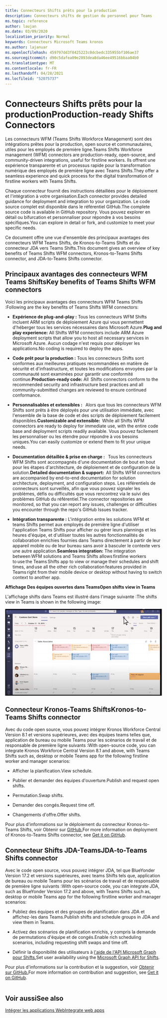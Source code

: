 ```yaml
---
title: Connecteurs Shifts prêts pour la production
description: Connecteurs shifts de gestion du personnel pour Teams
ms.topic: reference
author: laujan
ms.date: 03/09/2020
localization_priority: Normal
keywords: Connecteurs Microsoft Teams kronos
ms.author: lajanuar
ms.openlocfilehash: 459797dd3f8425223c0dcbedc335955bf106ae37
ms.sourcegitcommit: d90c5dafea09e2893dea8da46ee49516bbaa04b0
ms.translationtype: MT
ms.contentlocale: fr-FR
ms.lasthandoff: 04/28/2021
ms.locfileid: "52075737"
---
```

# <a name="production-ready-shifts-connectors"></a><span data-ttu-id="bec6b-104">Connecteurs Shifts prêts pour la production</span><span class="sxs-lookup"><span data-stu-id="bec6b-104">Production-ready Shifts Connectors</span></span>  

<span data-ttu-id="bec6b-105">Les connecteurs WFM (Teams Shifts Workforce Management) sont des intégrations prêtes pour la production, open source et communautaires, utiles pour les employés de première ligne.</span><span class="sxs-lookup"><span data-stu-id="bec6b-105">Teams Shifts Workforce management (WFM) connectors are production-ready, open-source, and community-driven integrations, useful for firstline workers.</span></span> <span data-ttu-id="bec6b-106">Ils offrent une expérience transparente et un processus rapide pour la transformation numérique des employés de première ligne avec Teams Shifts.</span><span class="sxs-lookup"><span data-stu-id="bec6b-106">They offer a seamless experience and quick process for the digital transformation of firstline workers with Teams Shifts.</span></span> 

<span data-ttu-id="bec6b-107">Chaque connecteur fournit des instructions détaillées pour le déploiement et l'intégration à votre organisation.</span><span class="sxs-lookup"><span data-stu-id="bec6b-107">Each connector provides detailed guidance for deployment and integration to your organization.</span></span> <span data-ttu-id="bec6b-108">Le code source complet est disponible dans le référentiel GitHub.</span><span class="sxs-lookup"><span data-stu-id="bec6b-108">The complete source code is available in GitHub repository.</span></span> <span data-ttu-id="bec6b-109">Vous pouvez explorer en détail ou bifurcation et personnaliser pour répondre à vos besoins spécifiques.</span><span class="sxs-lookup"><span data-stu-id="bec6b-109">You can explore in detail or fork, and customize to meet your specific needs.</span></span>   

<span data-ttu-id="bec6b-110">Ce document offre une vue d'ensemble des principaux avantages des connecteurs WFM Teams Shifts, de Kronos-to-Teams Shifts et du connecteur JDA vers Teams Shifts.</span><span class="sxs-lookup"><span data-stu-id="bec6b-110">This document gives an overview of key benefits of Teams Shifts WFM connectors, Kronos-to-Teams Shifts connector, and JDA-to-Teams Shifts connector.</span></span>

## <a name="key-benefits-of-teams-shifts-wfm-connectors"></a><span data-ttu-id="bec6b-111">Principaux avantages des connecteurs WFM Teams Shifts</span><span class="sxs-lookup"><span data-stu-id="bec6b-111">Key benefits of Teams Shifts WFM connectors</span></span>

<span data-ttu-id="bec6b-112">Voici les principaux avantages des connecteurs WFM Teams Shifts :</span><span class="sxs-lookup"><span data-stu-id="bec6b-112">Following are the key benefits of Teams Shifts WFM connectors:</span></span>

* <span data-ttu-id="bec6b-113">**Expérience de plug-and-play :** Tous les connecteurs WFM Shifts incluent ARM scripts de déploiement Azure qui vous permettent d'héberger tous les services nécessaires dans Microsoft Azure.</span><span class="sxs-lookup"><span data-stu-id="bec6b-113">**Plug and play experience:** All Shifts WFM connectors include ARM Azure deployment scripts that allow you to host all necessary services in Microsoft Azure.</span></span> <span data-ttu-id="bec6b-114">Aucun codage n'est requis pour déployer les applications.</span><span class="sxs-lookup"><span data-stu-id="bec6b-114">No coding is required to deploy the apps.</span></span>

* <span data-ttu-id="bec6b-115">**Code prêt pour la production :** Tous les connecteurs Shifts sont conformes aux meilleures pratiques recommandées en matière de sécurité et d'infrastructure, et toutes les modifications envoyées par la communauté sont examinées pour garantir une conformité continue.</span><span class="sxs-lookup"><span data-stu-id="bec6b-115">**Production-ready code:** All  Shifts connectors conform to the recommended security and infrastructure best practices and all community-submitted changes are reviewed to ensure continued conformance.</span></span>

* <span data-ttu-id="bec6b-116">**Personnalisables et extensibles :**   Alors que tous les connecteurs WFM Shifts sont prêts à être déployés pour une utilisation immédiate, avec l'ensemble de la base de code et des scripts de déploiement facilement disponibles.</span><span class="sxs-lookup"><span data-stu-id="bec6b-116">**Customizable and extensible:**  While all Shifts WFM connectors are ready to deploy for immediate use, with the entire code base and deployment scripts readily available.</span></span> <span data-ttu-id="bec6b-117">Vous pouvez facilement les personnaliser ou les étendre pour répondre à vos besoins uniques.</span><span class="sxs-lookup"><span data-stu-id="bec6b-117">You can easily customize or extend them to fit your unique needs.</span></span>

* <span data-ttu-id="bec6b-118">**Documentation détaillée & prise en charge :**   Tous les connecteurs WFM Shifts sont accompagnés d'une documentation de bout en bout pour les étapes d'architecture, de déploiement et de configuration de la solution.</span><span class="sxs-lookup"><span data-stu-id="bec6b-118">**Detailed documentation & support:**  All Shifts WFM connectors are accompanied by end-to-end documentation for solution architecture, deployment, and configuration steps.</span></span> <span data-ttu-id="bec6b-119">Les référentiels de connecteurs sont surveillés, afin que vous pouvez signaler les problèmes, défis ou difficultés que vous rencontrez via le suivi des problèmes GitHub du référentiel.</span><span class="sxs-lookup"><span data-stu-id="bec6b-119">The connector repositories are monitored, so that you can report any issues, challenges or difficulties you encounter through the repo's GitHub Issues tracker.</span></span>

* <span data-ttu-id="bec6b-120">**Intégration transparente :** L'intégration entre les solutions WFM et teams Shifts permet aux employés de première ligne d'utiliser l'application Teams Shifts pour afficher ou gérer leurs plannings et les heures d'équipe, et d'utiliser toutes les autres fonctionnalités de collaboration enrichies fournies dans Teams directement à partir de leur appareil mobile ou de leur bureau sans avoir à basculer le contexte vers une autre application.</span><span class="sxs-lookup"><span data-stu-id="bec6b-120">**Seamless integration:** The integration between WFM solutions and Teams Shifts allows firstline workers to use the Teams Shifts app to view or manage their schedules and shift times, and use all the other rich collaboration features provided in Teams right from their mobile device or desktop without having to switch context to another app.</span></span>  

<span data-ttu-id="bec6b-121">**Affichage Des équipes ouvertes dans Teams**</span><span class="sxs-lookup"><span data-stu-id="bec6b-121">**Open shifts view in Teams**</span></span> 

<span data-ttu-id="bec6b-122">L'affichage shifts dans Teams est illustré dans l'image suivante :</span><span class="sxs-lookup"><span data-stu-id="bec6b-122">The shifts view in Teams is shown in the following image:</span></span> 

![Équipes ouvertes dans Teams](../assets/images/teams-open-shifts-view.png)

## <a name="kronos-to-teams-shifts-connector"></a><span data-ttu-id="bec6b-124">Connecteur Kronos-Teams Shifts</span><span class="sxs-lookup"><span data-stu-id="bec6b-124">Kronos-to-Teams Shifts connector</span></span>

<span data-ttu-id="bec6b-125">Avec du code open source, vous pouvez intégrer Kronos Workforce Central Version 8.1 et versions supérieures, avec des équipes teams telles que, application de bureau ou mobile Teams pour les scénarios de travail et de responsable de première ligne suivants :</span><span class="sxs-lookup"><span data-stu-id="bec6b-125">With open-source code, you can integrate Kronos Workforce Central Version 8.1 and above, with Teams Shifts such as, desktop or mobile Teams app for the following firstline worker and manager scenarios:</span></span>

* <span data-ttu-id="bec6b-126">Afficher la planification.</span><span class="sxs-lookup"><span data-stu-id="bec6b-126">View schedule.</span></span>

* <span data-ttu-id="bec6b-127">Publier et demander des équipes d'ouverture.</span><span class="sxs-lookup"><span data-stu-id="bec6b-127">Publish and request open shifts.</span></span>

* <span data-ttu-id="bec6b-128">Permutation.</span><span class="sxs-lookup"><span data-stu-id="bec6b-128">Swap shifts.</span></span>

* <span data-ttu-id="bec6b-129">Demander des congés.</span><span class="sxs-lookup"><span data-stu-id="bec6b-129">Request time off.</span></span>

* <span data-ttu-id="bec6b-130">Changements d'offre.</span><span class="sxs-lookup"><span data-stu-id="bec6b-130">Offer shifts.</span></span>

<span data-ttu-id="bec6b-131">Pour plus d'informations sur le déploiement du connecteur Kronos-to-Teams Shifts, voir Obtenir sur [GitHub.](https://aka.ms/KronosShiftsConnector)</span><span class="sxs-lookup"><span data-stu-id="bec6b-131">For more information on deployment of Kronos-to-Teams Shifts connector, see [Get it on GitHub](https://aka.ms/KronosShiftsConnector).</span></span>

## <a name="jda-to-teams-shifts-connector"></a><span data-ttu-id="bec6b-132">Connecteur Shifts JDA-Teams</span><span class="sxs-lookup"><span data-stu-id="bec6b-132">JDA-to-Teams Shifts connector</span></span>

<span data-ttu-id="bec6b-133">Avec le code open source, vous pouvez intégrer JDA, tel que BlueYonder Version 17.2 et versions supérieures, avec teams Shifts tels que, application de bureau ou mobile Teams pour les scénarios de travail et de responsable de première ligne suivants :</span><span class="sxs-lookup"><span data-stu-id="bec6b-133">With open-source code, you can integrate JDA, such as BlueYonder Version 17.2 and above, with Teams Shifts  such as, desktop or mobile Teams app for the following firstline worker and manager scenarios:</span></span>

* <span data-ttu-id="bec6b-134">Publiez des équipes et des groupes de planification dans JDA et affichez-les dans Teams.</span><span class="sxs-lookup"><span data-stu-id="bec6b-134">Publish shifts and schedule groups in JDA and view them in Teams.</span></span>

* <span data-ttu-id="bec6b-135">Activez des scénarios de planification enrichis, y compris la demande de permutations d'équipe et de congés.</span><span class="sxs-lookup"><span data-stu-id="bec6b-135">Enable rich scheduling scenarios, including requesting shift swaps and time off.</span></span>

* <span data-ttu-id="bec6b-136">Définir la disponibilité des utilisateurs à [l'aide de l'API Microsoft Graph pour Shifts.](/graph/api/resources/shift?view=graph-rest-beta&preserve-view=true)</span><span class="sxs-lookup"><span data-stu-id="bec6b-136">Set user availability using the [Microsoft Graph API for Shifts](/graph/api/resources/shift?view=graph-rest-beta&preserve-view=true).</span></span>

<span data-ttu-id="bec6b-137">Pour plus d'informations sur la contribution et la suggestion, voir [Obtenir sur GitHub.](https://aka.ms/JDAShiftsConnector)</span><span class="sxs-lookup"><span data-stu-id="bec6b-137">For more information on contribution and suggestion, see [Get it on GitHub](https://aka.ms/JDAShiftsConnector).</span></span></br></br>

## <a name="see-also"></a><span data-ttu-id="bec6b-138">Voir aussi</span><span class="sxs-lookup"><span data-stu-id="bec6b-138">See also</span></span>

[<span data-ttu-id="bec6b-139">Intégrer les applications Web</span><span class="sxs-lookup"><span data-stu-id="bec6b-139">Integrate web apps</span></span>](~/samples/integrate-web-apps-overview.md)
